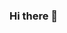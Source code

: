 ### Hi there 👋

<!--
I'm a Lance, technical designer specializing specializing in combat and input handling, designing systems and tools to bring gameplay ideas to life. Using Python and GDScript, and tools like the Godot game engine, I have developed a variety of game systems including complex player controllers, combo heavy combat systems, rollback netcode systems, and machine learning agents for enemy behavior.

Much of this is for my upcoming Steam title [Dashwalk Dueling](https://store.steampowered.com/app/1756630/Dashwalk_Dueling/ "Make sure to Wishlist!") so I can't show off too much here yet. 

For 2023 though, I plan to do more Open-Source projects and build on this public profile!

# ⚔ Here are a few of my favorite projects that showcase my skills ⚔

## Tactical Fishing 🎣
Tactical Fishing is a game jam project that explores hunger and starvation in a uniquely limited fishing game with reactive boids. Fish vary in number, from absolute abundance to just a few scattered across the map. The player naturally falls in and out of the fear of starvation until they can no longer keep up.

## Lucifer 🔥
Lucifer is a singleplayer "push forward" combat game that explores combat with the limitation of movement being associated with a commitment to the player's main attack. The gameplay also includes spell cards that add variety to the rushdown-style combat. I had a lot of fun developing the character controller with two floating hands for this project!

## SmashRPS 💪
SmashRPS is a project that generates optimal candidates for rock paper scissors matchups for characters in Super Smash Bros. Ultimate. This project was a fun exercise in Python and helped me practice my skills with data analysis and optimization.
-->
